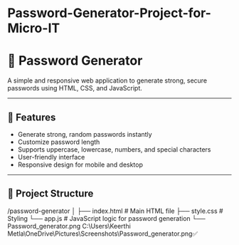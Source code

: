 # Password-Generator-Project-for-Micro-IT
# 🔐 Password Generator

A simple and responsive web application to generate strong, secure passwords using HTML, CSS, and JavaScript.

---

## 🚀 Features

- Generate strong, random passwords instantly
- Customize password length
- Supports uppercase, lowercase, numbers, and special characters
- User-friendly interface
- Responsive design for mobile and desktop

---

## 📁 Project Structure
/password-generator
│
├── index.html        # Main HTML file
├── style.css         # Styling
└── app.js            # JavaScript logic for password generation
└── Password_generator.png C:\Users\Keerthi Metla\OneDrive\Pictures\Screenshots\Password_generator.png✅
